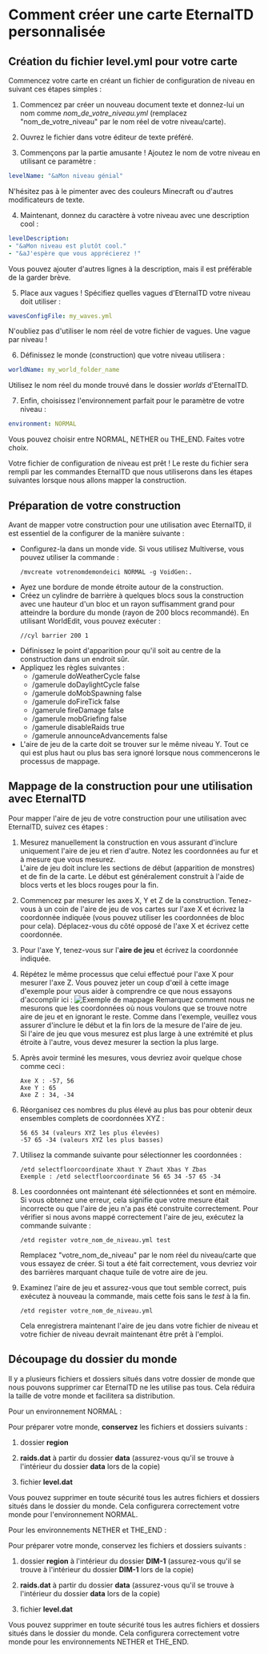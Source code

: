 # Comment créer une carte EternalTD personnalisée

## Création du fichier level.yml pour votre carte

Commencez votre carte en créant un fichier de configuration de niveau en suivant ces étapes simples :

1. Commencez par créer un nouveau document texte et donnez-lui un nom comme *nom_de_votre_niveau.yml* (remplacez "nom_de_votre_niveau" par le nom réel de votre niveau/carte).

2. Ouvrez le fichier dans votre éditeur de texte préféré.

3. Commençons par la partie amusante ! Ajoutez le nom de votre niveau en utilisant ce paramètre :
```yaml
levelName: "&aMon niveau génial"
```
N'hésitez pas à le pimenter avec des couleurs Minecraft ou d'autres modificateurs de texte.

4. Maintenant, donnez du caractère à votre niveau avec une description cool :
```yaml
levelDescription:
- "&aMon niveau est plutôt cool."
- "&aJ'espère que vous apprécierez !"
```
Vous pouvez ajouter d'autres lignes à la description, mais il est préférable de la garder brève.

5. Place aux vagues ! Spécifiez quelles vagues d'EternalTD votre niveau doit utiliser :
```yaml
wavesConfigFile: my_waves.yml
```
N'oubliez pas d'utiliser le nom réel de votre fichier de vagues. Une vague par niveau !

6. Définissez le monde (construction) que votre niveau utilisera :
```yaml
worldName: my_world_folder_name
```
Utilisez le nom réel du monde trouvé dans le dossier *worlds* d'EternalTD.

7. Enfin, choisissez l'environnement parfait pour le paramètre de votre niveau :
```yaml
environment: NORMAL
```
Vous pouvez choisir entre NORMAL, NETHER ou THE_END. Faites votre choix.

Votre fichier de configuration de niveau est prêt ! Le reste du fichier sera rempli par les commandes EternalTD que nous utiliserons dans les étapes suivantes lorsque nous allons mapper la construction.

## Préparation de votre construction
Avant de mapper votre construction pour une utilisation avec EternalTD, il est essentiel de la configurer de la manière suivante :

- Configurez-la dans un monde vide. Si vous utilisez Multiverse, vous pouvez utiliser la commande :
  ```
  /mvcreate votrenomdemondeici NORMAL -g VoidGen:.
  ```
- Ayez une bordure de monde étroite autour de la construction.
- Créez un cylindre de barrière à quelques blocs sous la construction avec une hauteur d'un bloc et un rayon suffisamment grand pour atteindre la bordure du monde (rayon de 200 blocs recommandé). En utilisant WorldEdit, vous pouvez exécuter :
  ```
  //cyl barrier 200 1
  ```
- Définissez le point d'apparition pour qu'il soit au centre de la construction dans un endroit sûr.
- Appliquez les règles suivantes :
    - /gamerule doWeatherCycle false
    - /gamerule doDaylightCycle false
    - /gamerule doMobSpawning false
    - /gamerule doFireTick false
    - /gamerule fireDamage false
    - /gamerule mobGriefing false
    - /gamerule disableRaids true
    - /gamerule announceAdvancements false
- L'aire de jeu de la carte doit se trouver sur le même niveau Y. Tout ce qui est plus haut ou plus bas sera ignoré lorsque nous commencerons le processus de mappage.

## Mappage de la construction pour une utilisation avec EternalTD
Pour mapper l'aire de jeu de votre construction pour une utilisation avec EternalTD, suivez ces étapes :

1. Mesurez manuellement la construction en vous assurant d'inclure uniquement l'aire de jeu et rien d'autre. Notez les coordonnées au fur et à mesure que vous mesurez.
<br>L'aire de jeu doit inclure les sections de début (apparition de monstres) et de fin de la carte. Le début est généralement construit à l'aide de blocs verts et les blocs rouges pour la fin.

2. Commencez par mesurer les axes X, Y et Z de la construction. Tenez-vous à un coin de l'aire de jeu de vos cartes sur l'axe X et écrivez la coordonnée indiquée (vous pouvez utiliser les coordonnées de bloc pour cela). Déplacez-vous du côté opposé de l'axe X et écrivez cette coordonnée.

3. Pour l'axe Y, tenez-vous sur l'**aire de jeu** et écrivez la coordonnée indiquée.

4. Répétez le même processus que celui effectué pour l'axe X pour mesurer l'axe Z. Vous pouvez jeter un coup d'œil à cette image d'exemple pour vous aider à comprendre ce que nous essayons d'accomplir ici :
   ![Exemple de mappage](https://i.imgur.com/IZfh2Nt.jpeg)
   Remarquez comment nous ne mesurons que les coordonnées où nous voulons que se trouve notre aire de jeu et en ignorant le reste. Comme dans l'exemple, veuillez vous assurer d'inclure le début et la fin lors de la mesure de l'aire de jeu. <br>Si l'aire de jeu que vous mesurez est plus large à une extrémité et plus étroite à l'autre, vous devez mesurer la section la plus large.

5. Après avoir terminé les mesures, vous devriez avoir quelque chose comme ceci :
   ```
   Axe X : -57, 56
   Axe Y : 65
   Axe Z : 34, -34
   ```

6. Réorganisez ces nombres du plus élevé au plus bas pour obtenir deux ensembles complets de coordonnées XYZ :
   ```
   56 65 34 (valeurs XYZ les plus élevées)
   -57 65 -34 (valeurs XYZ les plus basses)
   ```

7. Utilisez la commande suivante pour sélectionner les coordonnées :
   ```
   /etd selectfloorcoordinate Xhaut Y Zhaut Xbas Y Zbas
   Exemple : /etd selectfloorcoordinate 56 65 34 -57 65 -34
   ```

8. Les coordonnées ont maintenant été sélectionnées et sont en mémoire. Si vous obtenez une erreur, cela signifie que votre mesure était incorrecte ou que l'aire de jeu n'a pas été construite correctement. Pour vérifier si nous avons mappé correctement l'aire de jeu, exécutez la commande suivante :
   ```
   /etd register votre_nom_de_niveau.yml test
   ```
   Remplacez "votre_nom_de_niveau" par le nom réel du niveau/carte que vous essayez de créer. Si tout a été fait correctement, vous devriez voir des barrières marquant chaque tuile de votre aire de jeu.

9. Examinez l'aire de jeu et assurez-vous que tout semble correct, puis exécutez à nouveau la commande, mais cette fois sans le *test* à la fin.
   ````
   /etd register votre_nom_de_niveau.yml
   ````
   Cela enregistrera maintenant l'aire de jeu dans votre fichier de niveau et votre fichier de niveau devrait maintenant être prêt à l'emploi.

## Découpage du dossier du monde
Il y a plusieurs fichiers et dossiers situés dans votre dossier de monde que nous pouvons supprimer car EternalTD ne les utilise pas tous. Cela réduira la taille de votre monde et facilitera sa distribution.

Pour un environnement NORMAL :

Pour préparer votre monde, **conservez** les fichiers et dossiers suivants :

1.  dossier **region**

2.  **raids.dat** à partir du dossier **data** (assurez-vous qu'il se trouve à l'intérieur du dossier **data** lors de la copie)

3.  fichier **level.dat**

Vous pouvez supprimer en toute sécurité tous les autres fichiers et dossiers situés dans le dossier du monde. Cela configurera correctement votre monde pour l'environnement NORMAL.

Pour les environnements NETHER et THE_END :

Pour préparer votre monde, conservez les fichiers et dossiers suivants :

1.  dossier **region** à l'intérieur du dossier **DIM-1** (assurez-vous qu'il se trouve à l'intérieur du dossier **DIM-1** lors de la copie)

2.  **raids.dat** à partir du dossier **data** (assurez-vous qu'il se trouve à l'intérieur du dossier **data** lors de la copie)

3.  fichier **level.dat**

Vous pouvez supprimer en toute sécurité tous les autres fichiers et dossiers situés dans le dossier du monde. Cela configurera correctement votre monde pour les environnements NETHER et THE_END.
